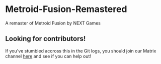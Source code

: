 # Metroid-Fusion-Remastered
A remaster of Metroid Fusion by NEXT Games

## Looking for contributors!
If you've stumbled accross this in the Git logs, you should join our Matrix channel [here](https://matrix.to/#/#!qwRQuUaJujQMBMFmXD:matrix.org) and see if you can help out!


